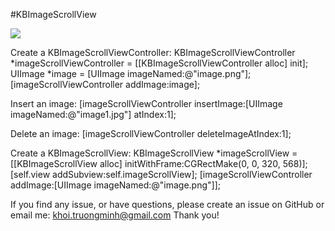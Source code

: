 #KBImageScrollView

![](https://www.youtube.com/watch?v=Kl6DuWyrb8M)

Create a KBImageScrollViewController:
  KBImageScrollViewController *imageScrollViewController = [[KBImageScrollViewController alloc] init];
  UIImage *image = [UIImage imageNamed:@"image.png"];
  [imageScrollViewController addImage:image];
  
Insert an image:
  [imageScrollViewController insertImage:[UIImage imageNamed:@"image1.jpg"] atIndex:1];
  
Delete an image:
  [imageScrollViewController deleteImageAtIndex:1];
  
Create a KBImageScrollView:
  KBImageScrollView *imageScrollView = [[KBImageScrollView alloc] initWithFrame:CGRectMake(0, 0, 320, 568)];
  [self.view addSubview:self.imageScrollView];
  [imageScrollViewController addImage:[UIImage imageNamed:@"image.png"]];
  
If you find any issue, or have questions, please create an issue on GitHub or email me: khoi.truongminh@gmail.com
Thank you!
